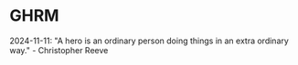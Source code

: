 # GHRM

2024-11-11: "A hero is an ordinary person doing things in an extra ordinary way." - Christopher Reeve